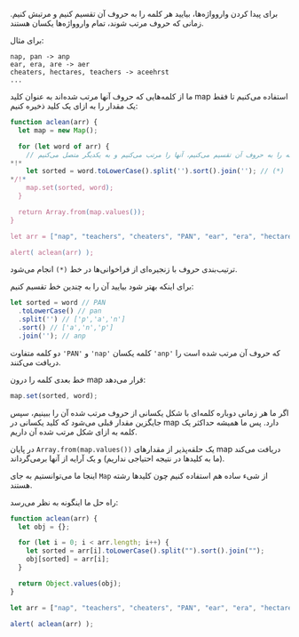 برای پیدا کردن واروواژه‌ها، بیایید هر کلمه را به حروف آن تقسیم کنیم و مرتبش کنیم. زمانی که حروف مرتب شوند، تمام واروواژه‌ها یکسان هستند.

برای مثال:

```
nap, pan -> anp
ear, era, are -> aer
cheaters, hectares, teachers -> aceehrst
...
```

ما از کلمه‌هایی که حروف آنها مرتب شده‌اند به عنوان کلید map استفاده می‌کنیم تا فقط یک مقدار را به ازای یک کلید ذخیره کنیم:

```js run
function aclean(arr) {
  let map = new Map();

  for (let word of arr) {
    // کلمه را به حروف آن تقسیم می‌کنیم، آنها را مرتب می‌کنیم و به یکدیگر متصل می‌کنیم
*!*
    let sorted = word.toLowerCase().split('').sort().join(''); // (*)
*/!*
    map.set(sorted, word);
  }

  return Array.from(map.values());
}

let arr = ["nap", "teachers", "cheaters", "PAN", "ear", "era", "hectares"];

alert( aclean(arr) );
```

ترتیب‌بندی حروف با زنجیره‌ای از فراخوانی‌ها در خط `(*)` انجام می‌شود.

برای اینکه بهتر شود بیایید آن را به چندین خط تقسیم کنیم:

```js
let sorted = word // PAN
  .toLowerCase() // pan
  .split('') // ['p','a','n']
  .sort() // ['a','n','p']
  .join(''); // anp
```

دو کلمه متفاوت `'PAN'` و `'nap'` کلمه یکسان `'anp'` که حروف آن مرتب شده است را دریافت می‌کنند.

خط بعدی کلمه را درون map قرار می‌دهد:

```js
map.set(sorted, word);
```

اگر ما هر زمانی دوباره کلمه‌ای با شکل یکسانی از حروف مرتب شده آن را ببینیم، سپس جایگزین مقدار قبلی می‌شود که کلید یکسانی در map دارد. پس ما همیشه حداکثر یک کلمه به ازای شکل مرتب شده آن داریم.

در پایان `Array.from(map.values())` یک حلقه‌پذیر از مقدارهای map دریافت می‌کند (ما به کلیدها در نتیجه احتیاجی نداریم) و یک آرایه از آنها برمی‌گرداند.

اینجا ما می‌توانستیم به جای `Map` از شیء ساده هم استفاده کنیم چون کلیدها رشته هستند.

راه حل ما اینگونه به نظر می‌رسد:

```js run
function aclean(arr) {
  let obj = {};

  for (let i = 0; i < arr.length; i++) {
    let sorted = arr[i].toLowerCase().split("").sort().join("");
    obj[sorted] = arr[i];
  }

  return Object.values(obj);
}

let arr = ["nap", "teachers", "cheaters", "PAN", "ear", "era", "hectares"];

alert( aclean(arr) );
```

